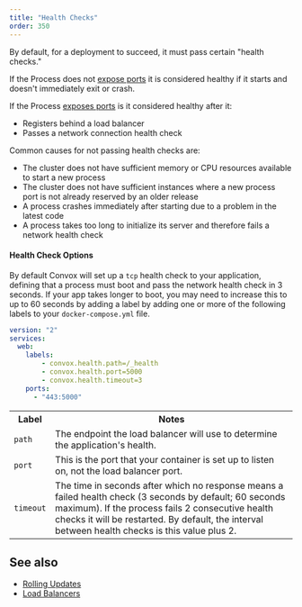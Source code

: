 ```yaml
---
title: "Health Checks"
order: 350
---
```


By default, for a deployment to succeed, it must pass certain "health checks."

If the Process does not [expose ports](/docs/port-mapping) it is considered healthy if it starts and doesn't immediately exit or crash.
  
If the Process [exposes ports](/docs/port-mapping) is it considered healthy after it:
  
* Registers behind a load balancer
* Passes a network connection health check

Common causes for not passing health checks are:

* The cluster does not have sufficient memory or CPU resources available to start a new process
* The cluster does not have sufficient instances where a new process port is not already reserved by an older release
* A process crashes immediately after starting due to a problem in the latest code
* A process takes too long to initialize its server and therefore fails a network health check


#### Health Check Options

By default Convox will set up a `tcp` health check to your application, defining that a process must boot and pass the network health check in 3 seconds. If your app takes longer to boot, you may need to increase this to up to 60 seconds by adding a label by adding one or more of the following labels to your `docker-compose.yml` file.

```yaml
version: "2"
services:
  web:
    labels:
        - convox.health.path=/_health
        - convox.health.port=5000
        - convox.health.timeout=3
    ports:
      - "443:5000"
```
<table>
  <tr>
    <th>Label</th>
    <th>Notes</th>
  </tr>
  <tr>
    <td><code>path</code></td>
    <td>The endpoint the load balancer will use to determine the application's health.</td>
  </tr>
  <tr>
    <td><code>port</code></td>
    <td>This is the port that your container is set up to listen on, not the load balancer port.</td>
  </tr>
  <tr>
    <td><code>timeout</code></td>
    <td>The time in seconds after which no response means a failed health check (3 seconds by default; 60 seconds maximum). If the process fails 2 consecutive health checks it will be restarted. By default, the interval between health checks is this value plus 2.</td>
  </tr>
</table>

## See also

* [Rolling Updates](/docs/rolling-updates/)
* [Load Balancers](/docs/load-balancers/)
